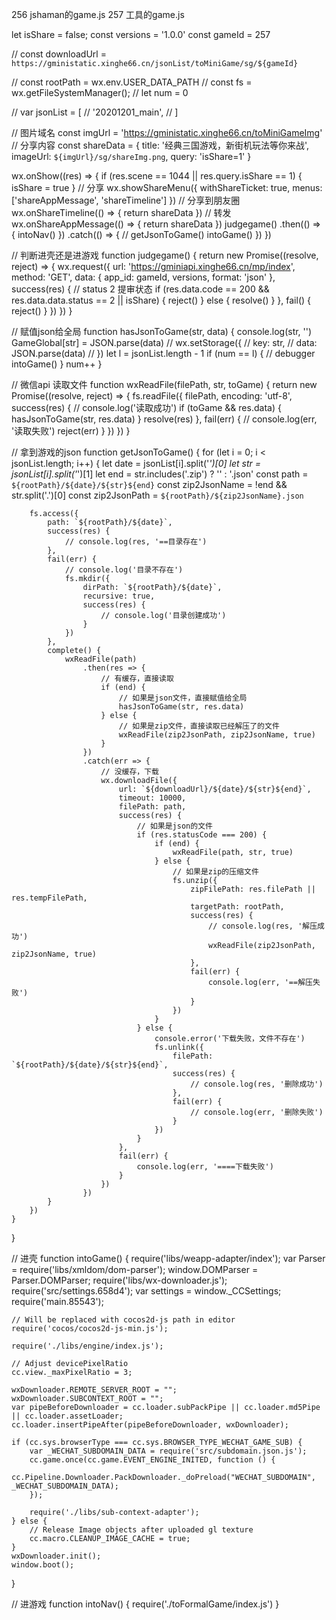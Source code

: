 256 jshaman的game.js
257 工具的game.js



let isShare = false;
const versions = '1.0.0'
const gameId = 257

// const downloadUrl = `https://gministatic.xinghe66.cn/jsonList/toMiniGame/sg/${gameId}`

// const rootPath = wx.env.USER_DATA_PATH
// const fs = wx.getFileSystemManager();
// let num = 0

// var jsonList = [
//     '20201201_main',
// ]

// 图片域名
const imgUrl = 'https://gministatic.xinghe66.cn/toMiniGameImg'
// 分享内容
const shareData = {
    title: '经典三国游戏，新街机玩法等你来战',
    imageUrl: `${imgUrl}/sg/shareImg.png`,
    query: 'isShare=1'
}

wx.onShow((res) => {
    if (res.scene == 1044 || res.query.isShare == 1) {
        isShare = true
    }
    // 分享
    wx.showShareMenu({
        withShareTicket: true,
        menus: ['shareAppMessage', 'shareTimeline']
    })
    // 分享到朋友圈
    wx.onShareTimeline(() => {
        return shareData
    })
    // 转发
    wx.onShareAppMessage(() => {
        return shareData
    })
    judgegame()
        .then(() => {
            intoNav()
        })
        .catch(() => {
            // getJsonToGame()
            intoGame()
        })
})




// 判断进壳还是进游戏
function judgegame() {
    return new Promise((resolve, reject) => {
        wx.request({
            url: 'https://gminiapi.xinghe66.cn/mp/index',
            method: 'GET',
            data: {
                app_id: gameId,
                versions,
                format: 'json'
            },
            success(res) {
                // status 2 提审状态
                if (res.data.code == 200 && res.data.data.status == 2 || isShare) {
                    reject()
                } else {
                    resolve()
                }
            },
            fail() {
                reject()
            }
        })
    })
}

// 赋值json给全局
function hasJsonToGame(str, data) {
    console.log(str, '')
    GameGlobal[str] = JSON.parse(data)
    // wx.setStorage({
    // 	key: str,
    // 	data:  JSON.parse(data)
    // })
    let l = jsonList.length - 1
    if (num == l) {
        // debugger
        intoGame()
    }
    num++
}

// 微信api 读取文件
function wxReadFile(filePath, str, toGame) {
    return new Promise((resolve, reject) => {
        fs.readFile({
            filePath,
            encoding: 'utf-8',
            success(res) {
                // console.log('读取成功')
                if (toGame && res.data) {
                    hasJsonToGame(str, res.data)
                }
                resolve(res)
            },
            fail(err) {
                // console.log(err, '读取失败')
                reject(err)
            }
        })
    })
}

// 拿到游戏的json
function getJsonToGame() {
    for (let i = 0; i < jsonList.length; i++) {
        let date = jsonList[i].split('_')[0]
        let str = jsonList[i].split('_')[1]
        let end = str.includes('.zip') ? '' : '.json'
        const path = `${rootPath}/${date}/${str}${end}`
        const zip2JsonName = !end && str.split('.')[0]
        const zip2JsonPath = `${rootPath}/${zip2JsonName}.json`

        fs.access({
            path: `${rootPath}/${date}`,
            success(res) {
                // console.log(res, '==目录存在')
            },
            fail(err) {
                // console.log('目录不存在')
                fs.mkdir({
                    dirPath: `${rootPath}/${date}`,
                    recursive: true,
                    success(res) {
                        // console.log('目录创建成功')
                    }
                })
            },
            complete() {
                wxReadFile(path)
                    .then(res => {
                        // 有缓存，直接读取
                        if (end) {
                            // 如果是json文件，直接赋值给全局
                            hasJsonToGame(str, res.data)
                        } else {
                            // 如果是zip文件，直接读取已经解压了的文件
                            wxReadFile(zip2JsonPath, zip2JsonName, true)
                        }
                    })
                    .catch(err => {
                        // 没缓存，下载
                        wx.downloadFile({
                            url: `${downloadUrl}/${date}/${str}${end}`,
                            timeout: 10000,
                            filePath: path,
                            success(res) {
                                // 如果是json的文件
                                if (res.statusCode === 200) {
                                    if (end) {
                                        wxReadFile(path, str, true)
                                    } else {
                                        // 如果是zip的压缩文件
                                        fs.unzip({
                                            zipFilePath: res.filePath || res.tempFilePath,
                                            targetPath: rootPath,
                                            success(res) {
                                                // console.log(res, '解压成功')
                                                wxReadFile(zip2JsonPath, zip2JsonName, true)
                                            },
                                            fail(err) {
                                                console.log(err, '==解压失败')
                                            }
                                        })
                                    }
                                } else {
                                    console.error('下载失败，文件不存在')
                                    fs.unlink({
                                        filePath: `${rootPath}/${date}/${str}${end}`,
                                        success(res) {
                                            // console.log(res, '删除成功')
                                        },
                                        fail(err) {
                                            // console.log(err, '删除失败')
                                        }
                                    })
                                }
                            },
                            fail(err) {
                                console.log(err, '====下载失败')
                            }
                        })
                    })
            }
        })
    }
}

// 进壳
function intoGame() {
    require('libs/weapp-adapter/index');
    var Parser = require('libs/xmldom/dom-parser');
    window.DOMParser = Parser.DOMParser;
    require('libs/wx-downloader.js');
    require('src/settings.658d4');
    var settings = window._CCSettings;
    require('main.85543');

    // Will be replaced with cocos2d-js path in editor
    require('cocos/cocos2d-js-min.js');

    require('./libs/engine/index.js');

    // Adjust devicePixelRatio
    cc.view._maxPixelRatio = 3;

    wxDownloader.REMOTE_SERVER_ROOT = "";
    wxDownloader.SUBCONTEXT_ROOT = "";
    var pipeBeforeDownloader = cc.loader.subPackPipe || cc.loader.md5Pipe || cc.loader.assetLoader;
    cc.loader.insertPipeAfter(pipeBeforeDownloader, wxDownloader);

    if (cc.sys.browserType === cc.sys.BROWSER_TYPE_WECHAT_GAME_SUB) {
        var _WECHAT_SUBDOMAIN_DATA = require('src/subdomain.json.js');
        cc.game.once(cc.game.EVENT_ENGINE_INITED, function () {
            cc.Pipeline.Downloader.PackDownloader._doPreload("WECHAT_SUBDOMAIN", _WECHAT_SUBDOMAIN_DATA);
        });

        require('./libs/sub-context-adapter');
    } else {
        // Release Image objects after uploaded gl texture
        cc.macro.CLEANUP_IMAGE_CACHE = true;
    }
    wxDownloader.init();
    window.boot();

}

// 进游戏
function intoNav() {
    require('./toFormalGame/index.js')
}